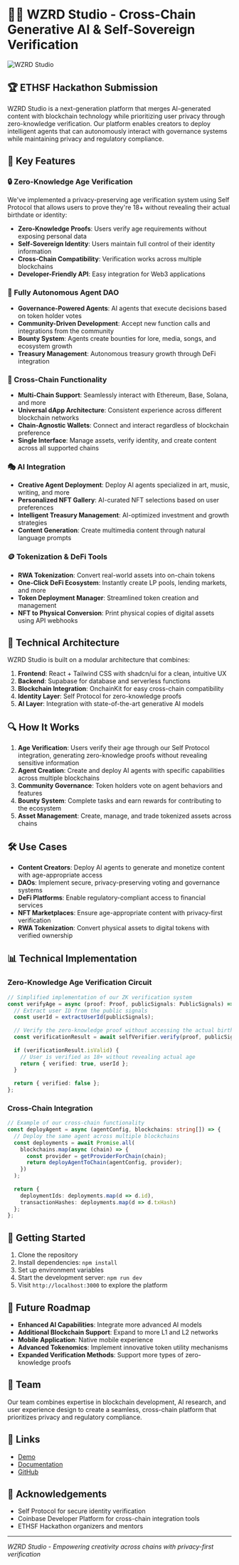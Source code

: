 
# 🧙‍♂️ WZRD Studio - Cross-Chain Generative AI & Self-Sovereign Verification

![WZRD Studio](public/og-image.png)

## 🏆 ETHSF Hackathon Submission

WZRD Studio is a next-generation platform that merges AI-generated content with blockchain technology while prioritizing user privacy through zero-knowledge verification. Our platform enables creators to deploy intelligent agents that can autonomously interact with governance systems while maintaining privacy and regulatory compliance.

## 💎 Key Features

### 🔒 Zero-Knowledge Age Verification

We've implemented a privacy-preserving age verification system using Self Protocol that allows users to prove they're 18+ without revealing their actual birthdate or identity:

- **Zero-Knowledge Proofs**: Users verify age requirements without exposing personal data
- **Self-Sovereign Identity**: Users maintain full control of their identity information
- **Cross-Chain Compatibility**: Verification works across multiple blockchains
- **Developer-Friendly API**: Easy integration for Web3 applications

### 🤖 Fully Autonomous Agent DAO

- **Governance-Powered Agents**: AI agents that execute decisions based on token holder votes
- **Community-Driven Development**: Accept new function calls and integrations from the community
- **Bounty System**: Agents create bounties for lore, media, songs, and ecosystem growth
- **Treasury Management**: Autonomous treasury growth through DeFi integration

### 🔄 Cross-Chain Functionality

- **Multi-Chain Support**: Seamlessly interact with Ethereum, Base, Solana, and more
- **Universal dApp Architecture**: Consistent experience across different blockchain networks
- **Chain-Agnostic Wallets**: Connect and interact regardless of blockchain preference
- **Single Interface**: Manage assets, verify identity, and create content across all supported chains

### 🎭 AI Integration

- **Creative Agent Deployment**: Deploy AI agents specialized in art, music, writing, and more
- **Personalized NFT Gallery**: AI-curated NFT selections based on user preferences
- **Intelligent Treasury Management**: AI-optimized investment and growth strategies
- **Content Generation**: Create multimedia content through natural language prompts

### 🪙 Tokenization & DeFi Tools

- **RWA Tokenization**: Convert real-world assets into on-chain tokens
- **One-Click DeFi Ecosystem**: Instantly create LP pools, lending markets, and more
- **Token Deployment Manager**: Streamlined token creation and management
- **NFT to Physical Conversion**: Print physical copies of digital assets using API webhooks

## 🚀 Technical Architecture

WZRD Studio is built on a modular architecture that combines:

1. **Frontend**: React + Tailwind CSS with shadcn/ui for a clean, intuitive UX
2. **Backend**: Supabase for database and serverless functions
3. **Blockchain Integration**: OnchainKit for easy cross-chain compatibility
4. **Identity Layer**: Self Protocol for zero-knowledge proofs
5. **AI Layer**: Integration with state-of-the-art generative AI models

## 🔍 How It Works

1. **Age Verification**: Users verify their age through our Self Protocol integration, generating zero-knowledge proofs without revealing sensitive information
2. **Agent Creation**: Create and deploy AI agents with specific capabilities across multiple blockchains
3. **Community Governance**: Token holders vote on agent behaviors and features
4. **Bounty System**: Complete tasks and earn rewards for contributing to the ecosystem
5. **Asset Management**: Create, manage, and trade tokenized assets across chains

## 🛠️ Use Cases

- **Content Creators**: Deploy AI agents to generate and monetize content with age-appropriate access
- **DAOs**: Implement secure, privacy-preserving voting and governance systems
- **DeFi Platforms**: Enable regulatory-compliant access to financial services
- **NFT Marketplaces**: Ensure age-appropriate content with privacy-first verification
- **RWA Tokenization**: Convert physical assets to digital tokens with verified ownership

## 📊 Technical Implementation

### Zero-Knowledge Age Verification Circuit

```typescript
// Simplified implementation of our ZK verification system
const verifyAge = async (proof: Proof, publicSignals: PublicSignals) => {
  // Extract user ID from the public signals
  const userId = extractUserId(publicSignals);
  
  // Verify the zero-knowledge proof without accessing the actual birthdate
  const verificationResult = await selfVerifier.verify(proof, publicSignals);
  
  if (verificationResult.isValid) {
    // User is verified as 18+ without revealing actual age
    return { verified: true, userId };
  }
  
  return { verified: false };
};
```

### Cross-Chain Integration

```typescript
// Example of our cross-chain functionality
const deployAgent = async (agentConfig, blockchains: string[]) => {
  // Deploy the same agent across multiple blockchains
  const deployments = await Promise.all(
    blockchains.map(async (chain) => {
      const provider = getProviderForChain(chain);
      return deployAgentToChain(agentConfig, provider);
    })
  );
  
  return {
    deploymentIds: deployments.map(d => d.id),
    transactionHashes: deployments.map(d => d.txHash)
  };
};
```

## 🏁 Getting Started

1. Clone the repository
2. Install dependencies: `npm install`
3. Set up environment variables
4. Start the development server: `npm run dev`
5. Visit `http://localhost:3000` to explore the platform

## 🔮 Future Roadmap

- **Enhanced AI Capabilities**: Integrate more advanced AI models
- **Additional Blockchain Support**: Expand to more L1 and L2 networks
- **Mobile Application**: Native mobile experience
- **Advanced Tokenomics**: Implement innovative token utility mechanisms
- **Expanded Verification Methods**: Support more types of zero-knowledge proofs

## 👥 Team

Our team combines expertise in blockchain development, AI research, and user experience design to create a seamless, cross-chain platform that prioritizes privacy and regulatory compliance.

## 🔗 Links

- [Demo](https://wzrd-studio.vercel.app)
- [Documentation](https://docs.wzrd-studio.io)
- [GitHub](https://github.com/wzrd-studio/wzrd-platform)

## 🙏 Acknowledgements

- Self Protocol for secure identity verification
- Coinbase Developer Platform for cross-chain integration tools
- ETHSF Hackathon organizers and mentors

---

*WZRD Studio - Empowering creativity across chains with privacy-first verification*
